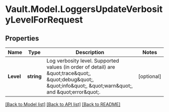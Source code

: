 # Vault.Model.LoggersUpdateVerbosityLevelForRequest

## Properties

Name | Type | Description | Notes
------------ | ------------- | ------------- | -------------
**Level** | **string** | Log verbosity level. Supported values (in order of detail) are \&quot;trace\&quot;, \&quot;debug\&quot;, \&quot;info\&quot;, \&quot;warn\&quot;, and \&quot;error\&quot;. | [optional] 

[[Back to Model list]](../README.md#documentation-for-models) [[Back to API list]](../README.md#documentation-for-api-endpoints) [[Back to README]](../README.md)

